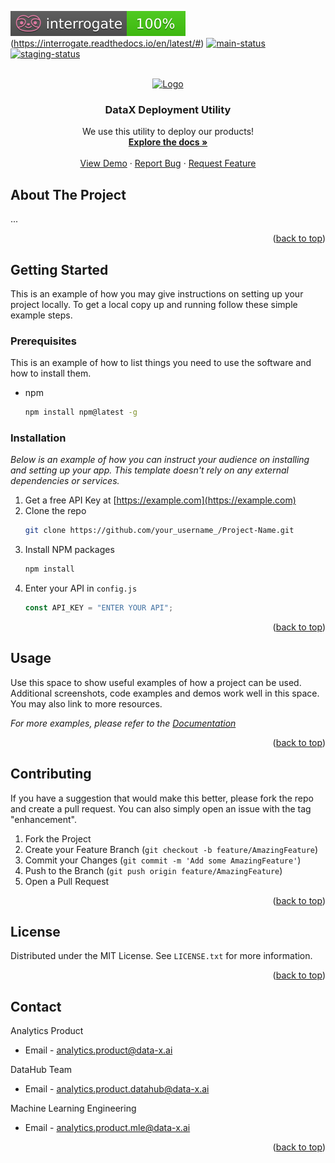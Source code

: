 <a name="readme-top"></a>

![Interrogate](icons/interrogate_badge.svg?raw=true "interrogate")(https://interrogate.readthedocs.io/en/latest/#)
[![main-status](https://github.com/datax-tmp/datax-utils-deployment-helper/workflows/main.yml/badge.svg)](https://github.com/datax-tmp/datax-utils-deployment-helper/actions)
[![staging-status](https://github.com/datax-tmp/datax-utils-deployment-helper/workflows/staging.yml/badge.svg)](https://github.com/datax-tmp/datax-utils-deployment-helper/actions)

<br />
<div align="center">
  <a href="https://github.com/datax-tmp/datax-utils-deployment-helper">
    <img src="https://media-exp1.licdn.com/dms/image/C560BAQGcW4Ekxis_jw/company-logo_200_200/0/1649392412304?e=2147483647&v=beta&t=xhgWmbWKEXSwTI85VO4e8uu3zJ1Ssv6VHm-Q7VTDHn8" alt="Logo" width="150" height="150">
  </a>

  <h3 align="center">DataX Deployment Utility</h3>

  <p align="center">
    We use this utility to deploy our products!
    <br />
    <a href="https://github.com/datax-tmp/datax-utils-deployment-helper"><strong>Explore the docs »</strong></a>
    <br />
    <br />
    <a href="https://github.com/datax-tmp/datax-utils-deployment-helper">View Demo</a>
    ·
    <a href="https://github.com/datax-tmp/datax-utils-deployment-helper/issues">Report Bug</a>
    ·
    <a href="https://github.com/datax-tmp/datax-utils-deployment-helper/issues">Request Feature</a>
  </p>
</div>

## About The Project

...

<p align="right">(<a href="#readme-top">back to top</a>)</p>

## Getting Started

This is an example of how you may give instructions on setting up your project locally.
To get a local copy up and running follow these simple example steps.

### Prerequisites

This is an example of how to list things you need to use the software and how to install them.

- npm
  ```sh
  npm install npm@latest -g
  ```

### Installation

_Below is an example of how you can instruct your audience on installing and setting up your app. This template doesn't rely on any external dependencies or services._

1. Get a free API Key at [https://example.com](https://example.com)
2. Clone the repo
   ```sh
   git clone https://github.com/your_username_/Project-Name.git
   ```
3. Install NPM packages
   ```sh
   npm install
   ```
4. Enter your API in `config.js`
   ```js
   const API_KEY = "ENTER YOUR API";
   ```

<p align="right">(<a href="#readme-top">back to top</a>)</p>

## Usage

Use this space to show useful examples of how a project can be used. Additional screenshots, code examples and demos work well in this space. You may also link to more resources.

_For more examples, please refer to the [Documentation](https://example.com)_

<p align="right">(<a href="#readme-top">back to top</a>)</p>

## Contributing

If you have a suggestion that would make this better, please fork the repo and create a pull request. You can also simply open an issue with the tag "enhancement".

1. Fork the Project
2. Create your Feature Branch (`git checkout -b feature/AmazingFeature`)
3. Commit your Changes (`git commit -m 'Add some AmazingFeature'`)
4. Push to the Branch (`git push origin feature/AmazingFeature`)
5. Open a Pull Request

<p align="right">(<a href="#readme-top">back to top</a>)</p>

## License

Distributed under the MIT License. See `LICENSE.txt` for more information.

<p align="right">(<a href="#readme-top">back to top</a>)</p>

## Contact

Analytics Product

- Email - [analytics.product@data-x.ai](analytics.product@data-x.ai)

DataHub Team

- Email - [analytics.product.datahub@data-x.ai](analytics.product.datahub@data-x.ai)

Machine Learning Engineering

- Email - [analytics.product.mle@data-x.ai](analytics.product.mle@data-x.ai)

<p align="right">(<a href="#readme-top">back to top</a>)</p>

<!-- MARKDOWN LINKS & IMAGES -->
<!-- https://www.markdownguide.org/basic-syntax/#reference-style-links -->

